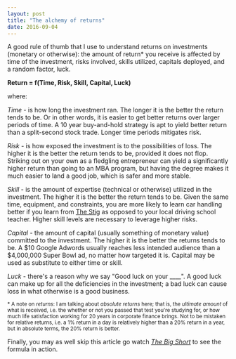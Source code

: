 ```yaml
---
layout: post
title: "The alchemy of returns"
date: 2016-09-04
---
```

A good rule of thumb that I use to understand returns on investments (monetary or otherwise): the amount of return* you receive is affected by time of the investment, risks involved, skills utilized, capitals deployed, and a random factor, luck.

**Return = f(Time, Risk, Skill, Capital, Luck)**

where:

_Time_ - is how long the investment ran. The longer it is the better the return tends to be. Or in other words, it is easier to get better returns over larger periods of time. A 10 year buy-and-hold strategy is apt to yield better return than a split-second stock trade. Longer time periods mitigates risk.

_Risk_ - is how exposed the investment is to the possibilities of loss. The higher it is the better the return tends to be, provided it does not flop. Striking out on your own as a fledgling entrepreneur can yield a significantly higher return than going to an MBA program, but having the degree makes it much easier to land a good job, which is safer and more stable.

_Skill_ - is the amount of expertise (technical or otherwise) utilized in the investment. The higher it is the better the return tends to be. Given the same time, equipment, and constraints, you are more likely to learn car handling better if you learn from [The Stig](https://en.wikipedia.org/wiki/The_Stig) as opposed to your local driving school teacher. Higher skill levels are necessary to leverage higher risks.

_Capital_ - the amount of capital (usually something of monetary value) committed to the investment. The higher it is the better the returns tends to be. A $10 Google Adwords usually reaches less intended audience than a $4,000,000 Super Bowl ad, no matter how targeted it is. Capital may be used as substitute to either time or skill.

_Luck_ - there's a reason why we say "Good luck on your ____". A good luck can make up for all the deficiencies in the investment; a bad luck can cause loss in what otherwise is a good business.

<small>\* A note on _returns_: I am talking about _absolute returns_ here; that is, the _ultimate amount_ of what is received, i.e. the whether or not you passed that test you're studying for, or how much life satisfaction working for 20 years in corporate finance brings. Not to be mistaken for relative returns, i.e. a 1% return in a day is relatively higher than a 20% return in a year, but in absolute terms, the 20% return is better. </small>

Finally, you may as well skip this article go watch _[The Big Short](http://www.imdb.com/title/tt1596363/)_ to see the formula in action.
